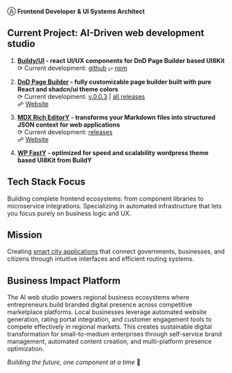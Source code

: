 Ⓐ **Frontend Developer & UI Systems Architect**

## Current Project: AI-Driven web development studio

1. **[Buildy/UI](https://github.com/buildy-ui/ui) - react UI/UX components for DnD Page Builder based UI8Kit**  
⟳ Current development: [github](https://github.com/buildy-ui/ui/commits/main) ⥂ [npm](https://www.npmjs.com/org/ui8kit)   

2. **[DnD Page Builder](https://github.com/alexy-os/page-builder) - fully customizable page builder built with pure React and shadcn/ui theme colors**  
⟳ Current development: [v.0.0.3](https://github.com/alexy-os/page-builder/commits/v.0.0.3-beta.1/) | [all releases](https://github.com/alexy-os/page-builder/releases)  
☍ [Website](https://builddy.vercel.app/)

4. **[MDX Rich EditorY](https://github.com/alexy-os/mdx-editory) - transforms your Markdown files into structured JSON context for web applications**  
⟳ Current development: [releases](https://github.com/alexy-os/mdx-editory/releases)  
☍ [Website](https://editory.vercel.app/)

5. **[WP FastY](https://github.com/alexy-os/wp-fasty) - optimized for speed and scalability wordpress theme based UI8Kit from BuildY**

## Tech Stack Focus

Building complete frontend ecosystems: from component libraries to microservice integrations. Specializing in automated infrastructure that lets you focus purely on business logic and UX.

## Mission

Creating [smart city applications](https://ecocity.alexy-os.com/) that connect governments, businesses, and citizens through intuitive interfaces and efficient routing systems.

## Business Impact Platform

The AI web studio powers regional business ecosystems where entrepreneurs build branded digital presence across competitive marketplace platforms. Local businesses leverage automated website generation, rating portal integration, and customer engagement tools to compete effectively in regional markets. This creates sustainable digital transformation for small-to-medium enterprises through self-service brand management, automated content creation, and multi-platform presence optimization.

*Building the future, one component at a time* 🎯
